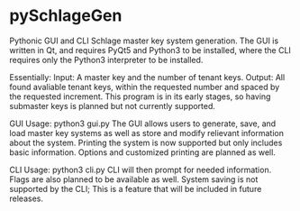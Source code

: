 # pySchlageGen
Pythonic GUI and CLI Schlage master key system generation. The GUI is written in Qt, and requires PyQt5 and Python3 to be installed, where the CLI requires only the Python3 interpreter to be installed. 

Essentially:
Input: A master key and the number of tenant keys.
Output: All found avaliable tenant keys, within the requested number and spaced by the requested increment.
This program is in its early stages, so having submaster keys is planned but not currently supported.

GUI Usage: python3 gui.py
The GUI allows users to generate, save, and load master key systems as well as store and modify relievant information about the system. Printing the system is now supported but only includes basic information. Options and customized printing are planned as well. 

CLI Usage: python3 cli.py
CLI will then prompt for needed information. Flags are also planned to be available as well.
System saving is not supported by the CLI; This is a feature that will be included in future releases. 

